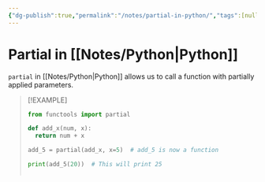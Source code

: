 ```yaml
---
{"dg-publish":true,"permalink":"/notes/partial-in-python/","tags":[null]}
---
```




# Partial in [[Notes/Python\|Python]]
`partial` in [[Notes/Python\|Python]] allows us to call a function with partially applied parameters.

> [!EXAMPLE]
> ```python
> from functools import partial
> 
> def add_x(num, x):
> 	return num + x
> 
> add_5 = partial(add_x, x=5)  # add_5 is now a function
> 
> print(add_5(20))  # This will print 25
> 	
> ```

